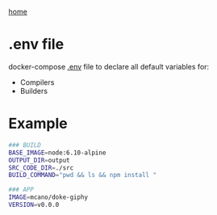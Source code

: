 [home](../README.md)

# .env file

docker-compose [.env](https://docs.docker.com/compose/environment-variables/#the-env-file) file to declare all default variables for:

- Compilers
- Builders



# Example

```bash
### BUILD
BASE_IMAGE=node:6.10-alpine 
OUTPUT_DIR=output
SRC_CODE_DIR=./src
BUILD_COMMAND="pwd && ls && npm install "

### APP
IMAGE=mcano/doke-giphy
VERSION=v0.0.0

```